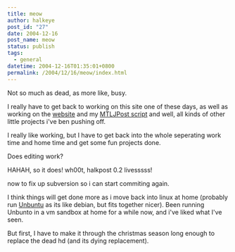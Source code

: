 ```yaml
---
title: meow
author: halkeye
post_id: "27"
date: 2004-12-16
post_name: meow
status: publish
tags:
  - general
datetime: 2004-12-16T01:35:01+0800
permalink: /2004/12/16/meow/index.html
---
```


Not so much as dead, as more like, busy.

I really have to get back to working on this site one of these days, as well as working on the [website](https://www.sfuarc.com/) and my [MTLJPost script](https://www.kodekoan.com/project/MTLJPost) and well, all kinds of other little projects i've ben pushing off.

I really like working, but I have to get back into the whole seperating work time and home time and get some fun projects done.

Does editing work?  

HAHAH, so it does! wh00t, halkpost 0.2 livesssss!  

now to fix up subversion so i can start commiting again.

I think things will get done more as i move back into linux at home (probably run [Unbuntu](https://www.ubuntulinux.org/) as its like debian, but fits together nicer). Been running Unbunto in a vm sandbox at home for a while now, and i've liked what I've seen.  

But first, I have to make it through the christmas season long enough to replace the dead hd (and its dying replacement).
